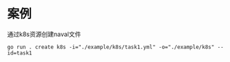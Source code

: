 

# 案例
通过k8s资源创建naval文件
```
go run . create k8s -i="./example/k8s/task1.yml" -o="./example/k8s" --id=task1
```

